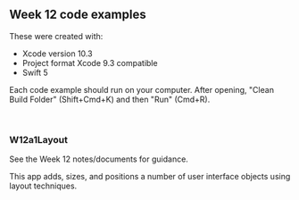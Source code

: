 ## Week 12 code examples

These were created with: 
* Xcode version 10.3
* Project format Xcode 9.3 compatible
* Swift 5

Each code example should run on your computer. After opening, "Clean Build Folder" (Shift+Cmd+K) and then "Run" (Cmd+R). 

<br>

### W12a1Layout

See the Week 12 notes/documents for guidance. 

This app adds, sizes, and positions a number of user interface objects using layout techniques.  

<br>

